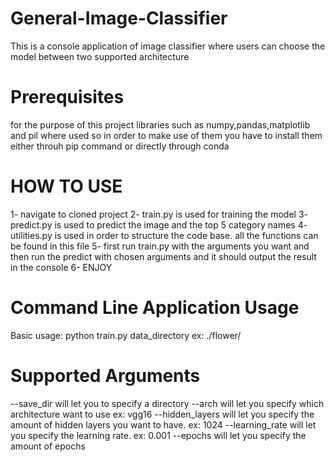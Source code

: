# General-Image-Classifier
This is a console application of  image classifier where users can choose the model between two supported architecture

# Prerequisites
for the purpose of this project libraries such as numpy,pandas,matplotlib and pil where used so in order to make use of them
you have to install them either throuh pip command or directly through conda

# HOW TO USE
1- navigate to cloned project
2- train.py is used for training the model
3- predict.py is used to predict the image and the top 5 category names
4- utilities.py is used in order to structure the code base. all the functions can be found in this file
5- first run train.py with the arguments you want and then run the predict with chosen arguments and it should output the result in the console
6- ENJOY


# Command Line Application Usage

Basic usage: python train.py data_directory ex: ./flower/

# Supported Arguments
--save_dir will let you to specify a directory
--arch will let you specify which architecture want to use ex: vgg16
--hidden_layers will let you specify the amount of hidden layers you want to have. ex: 1024
--learning_rate will let you specify the learning rate. ex: 0.001
--epochs will let you specify the amount of epochs



